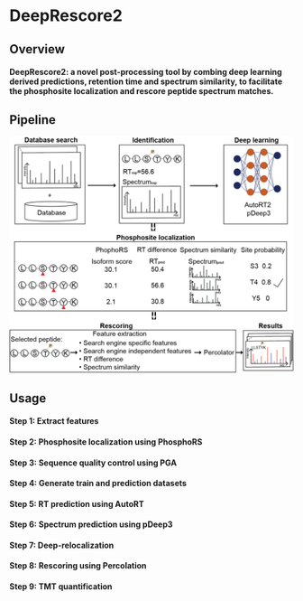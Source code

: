# DeepRescore2

## Overview

#### DeepRescore2: a novel post-processing tool by combing deep learning derived predictions, retention time and spectrum similarity, to facilitate the phosphosite localization and rescore peptide spectrum matches. 


## Pipeline

![DeepRescore2 pipeline](Images/Figure1.png)


## Usage
#### Step 1: Extract features

#### Step 2: Phosphosite localization using PhosphoRS

#### Step 3: Sequence quality control using PGA

#### Step 4: Generate train and prediction datasets

#### Step 5: RT prediction using AutoRT

#### Step 6: Spectrum prediction using pDeep3

#### Step 7: Deep-relocalization

#### Step 8: Rescoring using Percolation

#### Step 9: TMT quantification